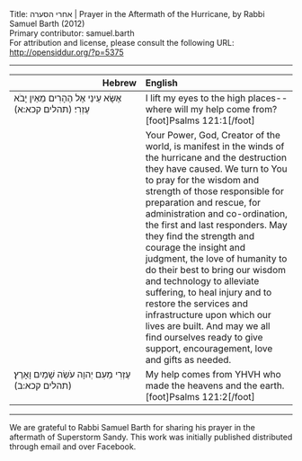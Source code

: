 <html>
<head></head>
<body>
Title: אחרי הסערה | Prayer in the Aftermath of the Hurricane, by Rabbi Samuel Barth (2012)<br />
Primary contributor: samuel.barth<br />
For attribution and license, please consult the following URL: <a href="http://opensiddur.org/?p=5375">http://opensiddur.org/?p=5375</a>
<p />
<hr />

<table style="margin-left: auto;margin-right: auto;" class="draggable">
<thead><tr><th id="x" style="text-align: right;">Hebrew</th><th style="text-align: left;">English</th></tr></thead>
<tbody>
<tr>
<td style="vertical-align:top;" width="46%">
<div class="liturgy"><span lang="he">
אֶשָּׂא עֵינַי אֶל הֶהָרִים 
מֵאַיִן יָבֹא עֶזְרִי׃ <span class="citation">(תהלים קכא:א)</span>
</span></div></td>
 
<td style="vertical-align:top;" width="53%"><div class="english">
I lift my eyes to the high places-- 
where will my help come from?[foot]Psalms 121:1[/foot]
</div></td></tr>


<tr><td style="vertical-align:top;" width="46%"><div class="liturgy"><span lang="he">
</span></div></td>
 
<td style="vertical-align:top;" width="53%"><div class="english">
Your Power, God, Creator of the world, 
is manifest in the winds of the hurricane 
and the destruction they have caused. 
We turn to You to pray for the wisdom and strength 
of those responsible for preparation and rescue, 
for administration and co-ordination, 
the first and last responders. 
May they find the strength and courage 
the insight and judgment, 
the love of humanity to do their best 
to bring our wisdom and technology 
to alleviate suffering, to heal injury 
and to restore the services and infrastructure 
upon which our lives are built. 
And may we all find ourselves ready 
to give support, encouragement, 
love and gifts as needed.
</div></td></tr>


<tr><td style="vertical-align:top;" width="46%"><div class="liturgy"><span lang="he">
עֶזְרִי מֵעִם יְהוָה עֹשֵׂה שָׁמַיִם וָאָרֶץ׃ <span class="citation">(תהלים קכא:ב)</span>
</span></div></td>
 
<td style="vertical-align:top;" width="53%"><div class="english">
My help comes from YHVH who made the heavens and the earth.[foot]Psalms 121:2[/foot]
</td>
</tr>
</tbody></table>

<hr />

We are grateful to Rabbi Samuel Barth for sharing his prayer in the aftermath of Superstorm Sandy. This work was initially published distributed through email and over Facebook.
</body>
</html>
